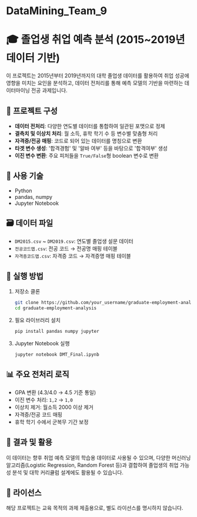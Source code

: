 # DataMining_Team_9

# 🎓 졸업생 취업 예측 분석 (2015~2019년 데이터 기반)

이 프로젝트는 2015년부터 2019년까지의 대학 졸업생 데이터를 활용하여 취업 성공에 영향을 미치는 요인을 분석하고, 데이터 전처리를 통해 예측 모델의 기반을 마련하는 데이터마이닝 전공 과제입니다.

## 📂 프로젝트 구성

- **데이터 전처리**: 다양한 연도별 데이터를 통합하여 일관된 포맷으로 정제
- **결측치 및 이상치 처리**: 월 소득, 휴학 학기 수 등 변수별 맞춤형 처리
- **자격증/전공 매핑**: 코드로 되어 있는 데이터를 명칭으로 변환
- **타겟 변수 생성**: '합격경험' 및 '알바 여부' 등을 바탕으로 '합격여부' 생성
- **이진 변수 변환**: 주요 피처들을 `True/False`형 boolean 변수로 변환

## 🧰 사용 기술

- Python
- pandas, numpy
- Jupyter Notebook

## 🗃️ 데이터 파일

- `DM2015.csv` ~ `DM2019.csv`: 연도별 졸업생 설문 데이터
- `전공코드맵.csv`: 전공 코드 → 전공명 매핑 테이블
- `자격증코드맵.csv`: 자격증 코드 → 자격증명 매핑 테이블

## 🚀 실행 방법

1. 저장소 클론
    ```bash
    git clone https://github.com/your_username/graduate-employment-analysis.git
    cd graduate-employment-analysis
    ```

2. 필요 라이브러리 설치
    ```bash
    pip install pandas numpy jupyter
    ```

3. Jupyter Notebook 실행
    ```bash
    jupyter notebook DMT_Final.ipynb
    ```

## 📊 주요 전처리 로직

- GPA 변환 (4.3/4.0 → 4.5 기준 통일)
- 이진 변수 처리: `1,2` → `1,0`
- 이상치 제거: 월소득 2000 이상 제거
- 자격증/전공 코드 매핑
- 휴학 학기 수에서 군복무 기간 보정

## 📌 결과 및 활용

이 데이터는 향후 취업 예측 모델의 학습용 데이터로 사용될 수 있으며, 다양한 머신러닝 알고리즘(Logistic Regression, Random Forest 등)과 결합하여 졸업생의 취업 가능성 분석 및 대학 커리큘럼 설계에도 활용될 수 있습니다.

## 📄 라이선스

해당 프로젝트는 교육 목적의 과제 제출용으로, 별도 라이선스를 명시하지 않습니다.

